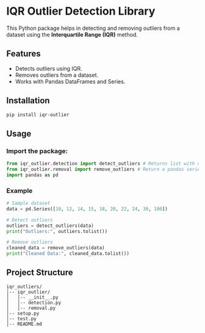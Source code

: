 # IQR Outlier Detection Library

This Python package helps in detecting and removing outliers from a dataset using the **Interquartile Range (IQR)** method.

## Features
- Detects outliers using IQR.
- Removes outliers from a dataset.
- Works with Pandas DataFrames and Series.

## Installation

```bash
pip install iqr-outlier
```

## Usage

### Import the package:
```python
from iqr_outlier.detection import detect_outliers # Returns list with outliers
from iqr_outlier.removal import remove_outliers # Return a pandas series with outliers removed
import pandas as pd
```

### Example
```python
# Sample dataset
data = pd.Series([10, 12, 14, 15, 18, 20, 22, 24, 30, 100])

# Detect outliers
outliers = detect_outliers(data)
print("Outliers:", outliers.tolist())

# Remove outliers
cleaned_data = remove_outliers(data)
print("Cleaned Data:", cleaned_data.tolist())
```

## Project Structure
```
iqr_outliers/
│-- iqr_outlier/
│   │-- __init__.py
│   │-- detection.py
│   │-- removal.py
│-- setup.py
│-- test.py
│-- README.md
```